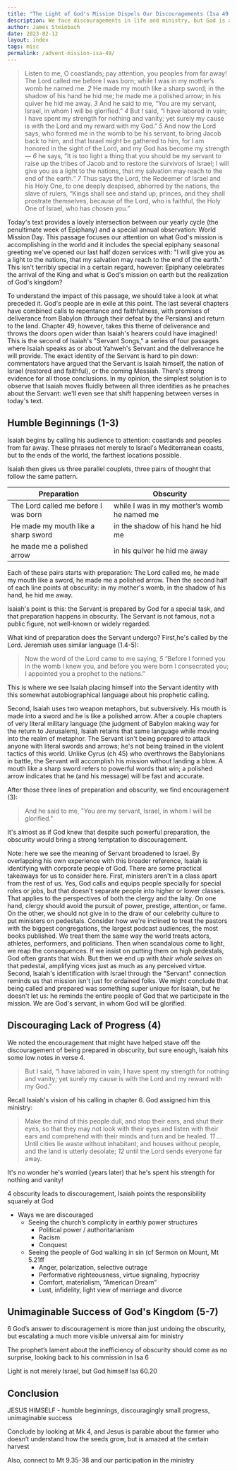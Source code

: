 ```yaml
---
title: "The Light of God's Mission Dispels Our Discouragements (Isa 49.1-7)"
description: We face discouragements in life and ministry, but God is accomplishing something larger than we can imagine.
author: James Steinbach
date: 2023-02-12
layout: index
tags: misc
permalink: /advent-mission-isa-49/
---
```


> Listen to me, O coastlands;
> &#9;pay attention, you peoples from far away!
> The Lord called me before I was born;
> &#9;while I was in my mother’s womb he named me.
> *2* He made my mouth like a sharp sword;
> &#9;in the shadow of his hand he hid me;
> he made me a polished arrow;
> &#9;in his quiver he hid me away.
> *3* And he said to me, “You are my servant,
> &#9;Israel, in whom I will be glorified.”
> *4* But I said, “I have labored in vain;
> &#9;I have spent my strength for nothing and vanity;
> yet surely my cause is with the Lord
> &#9;and my reward with my God.”
> *5* And now the Lord says,
> &#9;who formed me in the womb to be his servant,
> to bring Jacob back to him,
> &#9;and that Israel might be gathered to him,
> for I am honored in the sight of the Lord,
> &#9;and my God has become my strength—
> *6* he says,
> “It is too light a thing that you should be my servant
> &#9;to raise up the tribes of Jacob
> &#9;and to restore the survivors of Israel;
> I will give you as a light to the nations,
> &#9;that my salvation may reach to the end of the earth.”
> *7* Thus says the Lord,
> &#9;the Redeemer of Israel and his Holy One,
> to one deeply despised, abhorred by the nations,
> &#9;the slave of rulers,
> “Kings shall see and stand up;
> &#9;princes, and they shall prostrate themselves,
> because of the Lord, who is faithful,
> &#9;the Holy One of Israel, who has chosen you.”

Today's text provides a lovely intersection between our yearly cycle (the penultimate week of Epiphany) and a special annual observation: World Mission Day. This passage focuses our attention on what God's mission is accomplishing in the world and it includes the special epiphany seasonal greeting we've opened our last half dozen services with: "I will give you as a light to the nations, that my salvation may reach to the end of the earth." This isn't terribly special in a certain regard, however: Epiphany celebrates the arrival of the King and what is God's mission on earth but the realization of God's kingdom?

To understand the impact of this passage, we should take a look at what preceded it. God's people are in exile at this point. The last several chapters have combined calls to repentance and faithfulness, with promises of deliverance from Babylon (through their defeat by the Persians) and return to the land. Chapter 49, however, takes this theme of deliverance and throws the doors open wider than Isaiah's hearers could have imagined! This is the second of Isaiah's "Servant Songs," a series of four passages where Isaiah speaks as or about Yahweh's Servant and the deliverance he will provide. The exact identity of the Servant is hard to pin down: commentators have argued that the Servant is Isaiah himself, the nation of Israel (restored and faithful), or the coming Messiah. There's strong evidence for all those conclusions. In my opinion, the simplest solution is to observe that Isaiah moves fluidly between all three identities as he preaches about the Servant: we'll even see that shift happening between verses in today's text.

## Humble Beginnings (1-3)

Isaiah begins by calling his audience to attention: coastlands and peoples from far away. These phrases not merely to Israel's Mediterranean coasts, but to the ends of the world, the farthest locations possible.

Isaiah then gives us three parallel couplets, three pairs of thought that follow the same pattern.

|Preparation|Obscurity|
|---|---|
|The Lord called me before I was born|while I was in my mother’s womb he named me|
|He made my mouth like a sharp sword|in the shadow of his hand he hid me|
|he made me a polished arrow|in his quiver he hid me away|

Each of these pairs starts with preparation: The Lord called me, he made my mouth like a sword, he made me a polished arrow.
Then the second half of each line points at obscurity: in my mother's womb, in the shadow of his hand, he hid me away.

Isaiah's point is this: the Servant is prepared by God for a special task, and that preparation happens in obscurity. The Servant is not famous, not a public figure, not well-known or widely regarded.

What kind of preparation does the Servant undergo? First,he's called by the Lord. Jeremiah uses similar language (1.4-5):
> Now the word of the Lord came to me saying,
> &#9;*5* “Before I formed you in the womb I knew you,
> &#9;and before you were born I consecrated you;
> &#9;I appointed you a prophet to the nations.”

This is where we see Isaiah placing himself into the Servant identity with this somewhat autobiographical language about his prophetic calling.

Second, Isaiah uses two weapon metaphors, but subversively. His mouth is made into a sword and he is like a polished arrow. After a couple chapters of very literal military language (the judgment of Babylon making way for the return to Jerusalem), Isaiah retains that same language while moving into the realm of metaphor. The Servant isn't being prepared to attack anyone with literal swords and arrows; he's not being trained in the violent tactics of this world. Unlike Cyrus (ch 45) who overthrows the Babylonians in battle, the Servant will accomplish his mission without landing a blow. A mouth like a sharp sword refers to powerful words that win; a polished arrow indicates that he (and his message) will be fast and accurate.

After those three lines of preparation and obscurity, we find encouragement (3):

> And he said to me, "You are my servant, Israel, in whom I will be glorified."

It's almost as if God knew that despite such powerful preparation, the obscurity would bring a strong temptation to discouragement.

Note: here we see the meaning of Servant broadened to Israel. By overlapping his own experience with this broader reference, Isaiah is identifying with corporate people of God. There are some practical takeaways for us to consider here. First, ministers aren't in a class apart from the rest of us. Yes, God calls and equips people specially for special roles or jobs, but that doesn't separate people into higher or lower classes. That applies to the perspectives of both the clergy and the laity. On one hand, clergy should avoid the pursuit of power, prestige, attention, or fame. On the other, we should not give in to the draw of our celebrity culture to put ministers on pedestals. Consider how we're inclined to treat the pastors with the biggest congregations, the largest podcast audiences, the most books published. We treat them the same way the world treats actors, athletes, performers, and politicians. Then when scandalous come to light, we reap the consequences. If we insist on putting them on high pedestals, God often grants that wish. But then we end up with *their whole selves* on that pedestal, amplifying vices just as much as any perceived virtue. Second, Isaiah's identification with Israel through the "Servant" connection reminds us that mission isn't just for ordained folks. We might conclude that being called and prepared was something super unique for Isaiah, but he doesn't let us: he reminds the entire people of God that we participate in the mission. We are God's servant, in whom God will be glorified.

## Discouraging Lack of Progress (4)

We noted the encouragement that might have helped stave off the discouragement of being prepared in obscurity, but sure enough, Isaiah hits some low notes in verse 4.

> But I said, “I have labored in vain;
> &#9;I have spent my strength for nothing and vanity;
> yet surely my cause is with the Lord
> &#9;and my reward with my God.”

Recall Isaiah's vision of his calling in chapter 6. God assigned him this ministry:

> Make the mind of this people dull,
> &#9;and stop their ears,
> &#9;and shut their eyes,
> so that they may not look with their eyes
> &#9;and listen with their ears
> and comprehend with their minds
> &#9;and turn and be healed.
> *11* ... Until cities lie waste
> &#9;without inhabitant,
> and houses without people,
> &#9;and the land is utterly desolate;
> *12* until the Lord sends everyone far away.

It's no wonder he's worried (years later) that he's spent his strength for nothing and vanity!

4 obscurity leads to discouragement, Isaiah points the responsibility squarely at God
* Ways we are discouraged
    * Seeing the church’s complicity in earthly power structures
        * Political power / authoritarianism
        * Racism
        * Conquest
    * Seeing the people of God walking in sin (cf Sermon on Mount, Mt 5.21ff
        * Anger, polarization, selective outrage
        * Performative righteousness, virtue signaling, hypocrisy
        * Comfort, materialism, “American Dream”
        * Lust, infidelity, light view of marriage and divorce


## Unimaginable Success of God's Kingdom (5-7)

6 God’s answer to discouragement is more than just undoing the obscurity, but escalating a much more visible universal aim for ministry

The prophet’s lament about the inefficiency of obscurity should come as no surprise, looking back to his commission in Isa 6

Light is not merely Israel, but God himself Isa 60.20

## Conclusion
JESUS HIMSELF - humble beginnings, discouragingly small progress, unimaginable success

Conclude by looking at Mk 4, and Jesus is parable about the farmer who doesn’t understand how the seeds grow, but is amazed at the certain harvest

Also, connect to Mt 9.35-38 and our participation in the ministry
